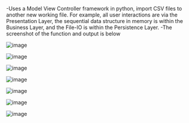 -Uses a Model View Controller framework in python, import CSV files to another new working file. For example, all user interactions are via the Presentation Layer, the sequential data structure in memory is within the Business Layer, and the File-IO is within the Persistence Layer.
-The screenshot of the function and output is below


![image](https://github.com/Qiuuwpg/PythonMVC/assets/91887579/fee2eba5-68e0-4fdd-bd78-3a6ae5462b8b)

![image](https://github.com/Qiuuwpg/PythonMVC/assets/91887579/bb1a2fbc-320f-4c99-a81b-bbb4de3bae86)


![image](https://github.com/Qiuuwpg/PythonMVC/assets/91887579/d26dbd93-a72d-49af-9d82-746126d8d90a)


![image](https://github.com/Qiuuwpg/PythonMVC/assets/91887579/ab111a1d-29b7-4946-adbd-26cbf5cec211)


![image](https://github.com/Qiuuwpg/PythonMVC/assets/91887579/80714911-7120-4b67-b8f8-3833f14208b1)

![image](https://github.com/Qiuuwpg/PythonMVC/assets/91887579/e422e483-7dec-4e45-acf3-48a681a783e8)


![image](https://github.com/Qiuuwpg/PythonMVC/assets/91887579/79f7f61d-590e-4dda-9b39-756568321807)




